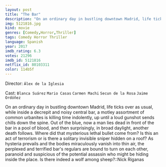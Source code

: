 ```yaml
---
layout: post
title: "The Bar"
description: "On an ordinary day in bustling downtown Madrid, life ticks over as usual, while inside a decrepit and noisy central bar, a motley assortment of common urbanites is killing time indolently, up until a loud gunshot sends chills down the spine. Out of the blue, now a man lies dead in front of the bar in a pool of blood, and then surprisingly, in broad daylight, another death follows. Where did that mysterious lethal bullet come from? Is this an act of terrorism or is there a solitary invisible sniper hidden on a roof? As hysteria prevails and the bodies miraculously vanish into thin air, .."
img: 5121816.jpg
kind: movie
genres: [Comedy,Horror,Thriller]
tags: Comedy Horror Thriller 
language: Spanish
year: 2017
imdb_rating: 6.3
votes: 21296
imdb_id: 5121816
netflix_id: 80103311
color: 114b5f
---
```

Director: `Álex de la Iglesia`  

Cast: `Blanca Suárez` `Mario Casas` `Carmen Machi` `Secun de la Rosa` `Jaime Ordóñez` 

On an ordinary day in bustling downtown Madrid, life ticks over as usual, while inside a decrepit and noisy central bar, a motley assortment of common urbanites is killing time indolently, up until a loud gunshot sends chills down the spine. Out of the blue, now a man lies dead in front of the bar in a pool of blood, and then surprisingly, in broad daylight, another death follows. Where did that mysterious lethal bullet come from? Is this an act of terrorism or is there a solitary invisible sniper hidden on a roof? As hysteria prevails and the bodies miraculously vanish into thin air, the perplexed and terrified bar's regulars are bound to turn on each other, paranoid and suspicious of the potential assassin who might be hiding inside the place. Is there indeed a wolf among sheep?::Nick Riganas